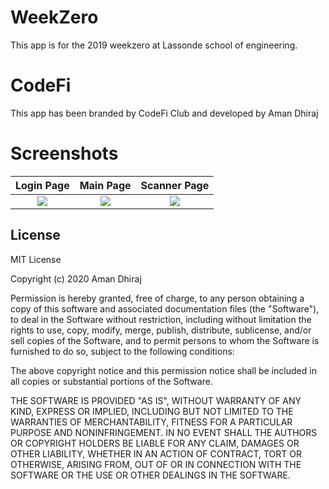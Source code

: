 # WeekZero
This app is for the 2019 weekzero at Lassonde school of engineering.

# CodeFi
This app has been branded by CodeFi Club and developed by Aman Dhiraj

# Screenshots
Login Page                 |  Main Page                |  Scanner Page
:-------------------------:|:-------------------------:|:-------------------------:
![](https://i.imgur.com/PTwr2KT.jpg)  |  ![](https://i.imgur.com/SBDZ5pD.jpg)  |  ![](https://i.imgur.com/kGVGWwt.jpg)

## License

MIT License

Copyright (c) 2020 Aman Dhiraj

Permission is hereby granted, free of charge, to any person obtaining a copy
of this software and associated documentation files (the "Software"), to deal
in the Software without restriction, including without limitation the rights
to use, copy, modify, merge, publish, distribute, sublicense, and/or sell
copies of the Software, and to permit persons to whom the Software is
furnished to do so, subject to the following conditions:

The above copyright notice and this permission notice shall be included in all
copies or substantial portions of the Software.

THE SOFTWARE IS PROVIDED "AS IS", WITHOUT WARRANTY OF ANY KIND, EXPRESS OR
IMPLIED, INCLUDING BUT NOT LIMITED TO THE WARRANTIES OF MERCHANTABILITY,
FITNESS FOR A PARTICULAR PURPOSE AND NONINFRINGEMENT. IN NO EVENT SHALL THE
AUTHORS OR COPYRIGHT HOLDERS BE LIABLE FOR ANY CLAIM, DAMAGES OR OTHER
LIABILITY, WHETHER IN AN ACTION OF CONTRACT, TORT OR OTHERWISE, ARISING FROM,
OUT OF OR IN CONNECTION WITH THE SOFTWARE OR THE USE OR OTHER DEALINGS IN THE
SOFTWARE.
